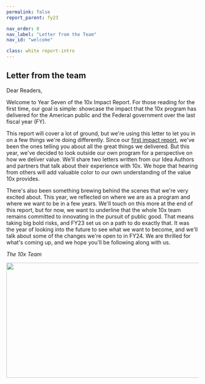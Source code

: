 ```yaml
---
permalink: false
report_parent: fy23

nav_order: 0
nav_label: "Letter from the Team"
nav_id: "welcome"

class: white report-intro
---
```

## Letter from the team

Dear Readers,

Welcome to Year Seven of the 10x Impact Report. For those reading for the first time, our goal is simple: showcase the impact that the 10x program has delivered for the American public and the Federal government over the last fiscal year (FY).

This report will cover a lot of ground, but we're using this letter to let you in on a few things we're doing differently. Since our <a class="usa-link" href="{{ '/impact/10x_FY17_Year_in_Review_Report.pdf' | url }}">first impact report</a>, we've been the ones telling you about all the great things we delivered. But this year, we've decided to look outside our own program for a perspective on how we deliver value. We'll share two letters written from our Idea Authors and partners that talk about their experience with 10x. We hope that hearing from others will add valuable color to our own understanding of the value 10x provides.

There's also been something brewing behind the scenes that we're very excited about. This year, we reflected on where we are as a program and where we want to be in a few years. We'll touch on this more at the end of this report, but for now, we want to underline that the whole 10x team remains committed to innovating in the pursuit of public good. That means taking big bold risks, and FY23 set us on a path to do exactly that. It was the year of looking into the future to see what we want to become, and we'll talk about some of the changes we're open to in FY24. We are thrilled for what's coming up, and we hope you'll be following along with us.


_The 10x Team_

<div class="section-divider">
    <img alt="" src="{{ '/assets/images/impact-reports/the-10x-team-24.png' | url }}" width="767" height="302">
</div>